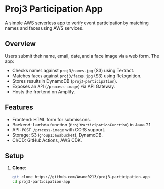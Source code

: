 # Proj3 Participation App

A simple AWS serverless app to verify event participation by matching names and faces using AWS services.

## Overview
Users submit their name, email, date, and a face image via a web form. The app:
- Checks names against `proj3/names.jpg` (S3) using Textract.
- Matches faces against `proj3/faces.jpg` (S3) using Rekognition.
- Stores results in DynamoDB (`proj3-participation`).
- Exposes an API (`/process-image`) via API Gateway.
- Hosts the frontend on Amplify.

## Features
- Frontend: HTML form for submissions.
- Backend: Lambda function (`Proj3ParticipationFunction`) in Java 21.
- API: `POST /process-image` with CORS support.
- Storage: S3 (`group13awsbucket`), DynamoDB.
- CI/CD: GitHub Actions, AWS CDK.

## Setup
1. **Clone**:
   ```bash
   git clone https://github.com/Anand0213/proj3-participation-app
   cd proj3-participation-app